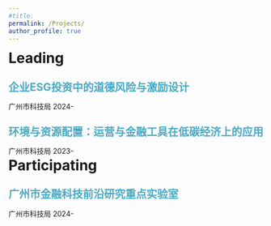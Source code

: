 ```yaml
---
#title: 
permalink: /Projects/
author_profile: true
---
```

<style>
  .deep-blue {
    color: #4BAAC6; /* 蓝色 */
    line-height: 1; /* 调整行距，数字越大，行距越大 */
  }
    /* 调整所有h1和h2标签的间距 */
  h1 {
    margin-top: 2px; /* 调整上边距 */
    margin-bottom: 2px; /* 调整下边距 */
  }
</style>

# Leading
<h2 class="deep-blue">企业ESG投资中的道德风险与激励设计</h2>
广州市科技局  
2024-

<h2 class="deep-blue">环境与资源配置：运营与金融工具在低碳经济上的应用</h2>
广州市科技局  
2023-

# Participating
<h2 class="deep-blue">广州市金融科技前沿研究重点实验室</h2>
广州市科技局  
2024-
